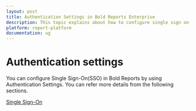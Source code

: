 ```yaml
---
layout: post
title: Authentication Settings in Bold Reports Enterprise
description: This topic explains about how to configure single sign on(SSO) in Bold Reports by using authentication settings.
platform: report-platform
documentation: ug
---
```


# Authentication settings

You can configure Single Sign-On(SSO) in Bold Reports by using Authentication Settings. You can refer more details from the following sections.

[Single Sign-On](/on-premise/authentication/single-sign-on/)